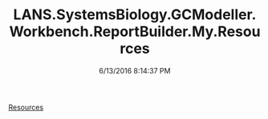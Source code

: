 ﻿---
title: LANS.SystemsBiology.GCModeller.Workbench.ReportBuilder.My.Resources
date: 6/13/2016 8:14:37 PM
---

[Resources](T-LANS.SystemsBiology.GCModeller.Workbench.ReportBuilder.My.Resources.Resources.html)
